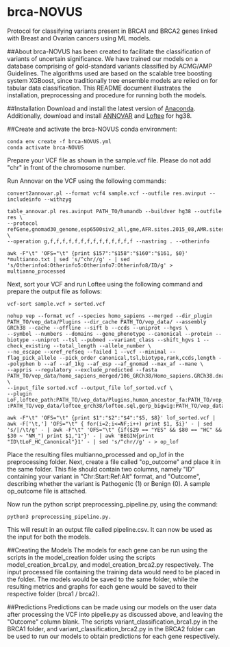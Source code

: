 # brca-NOVUS
Protocol for classifying variants present in BRCA1 and BRCA2 genes linked with Breast and Ovarian cancers using ML models.


##About
brca-NOVUS has been created to facilitate the classification of variants of uncertain significance. We have trained our models on a database comprising of gold-standard variants classified by ACMG/AMP Guidelines.  The algorithms used are based on the scalable tree boosting system XGBoost, since traditionally tree ensemble models are relied on for tabular data classification. This README document illustrates the installation, preprocessing and procedure for running both the models.


##Installation
Download and install the latest version of [Anaconda](https://docs.anaconda.com/anaconda/install/linux/). Additionally, download and install [ANNOVAR](https://annovar.openbioinformatics.org/en/latest/user-guide/download/) and [Loftee](https://github.com/konradjk/loftee) for hg38.


##Create and activate the brca-NOVUS conda environment:
```
conda env create -f brca-NOVUS.yml
conda activate brca-NOVUS
```

Prepare your VCF file as shown in the sample.vcf file. Please do not add "chr" in front of the chromosome number.

Run Annovar on the VCF using the following commands:
```
convert2annovar.pl --format vcf4 sample.vcf --outfile res.avinput --includeinfo --withzyg

table_annovar.pl res.avinput PATH_TO/humandb --buildver hg38 --outfile res \
--protocol refGene,gnomad30_genome,esp6500siv2_all,gme,AFR.sites.2015_08,AMR.sites.2015_08,ALL.sites.2015_08,EAS.sites.2015_08,EUR.sites.2015_08,SAS.sites.2015_08,mcap,revel,avsnp150,clinvar_20210501,dbnsfp42a \
--operation g,f,f,f,f,f,f,f,f,f,f,f,f,f,f --nastring . --otherinfo

awk -F"\t" 'OFS="\t" {print $157":"$158":"$160":"$161, $0}' *multianno.txt | sed 's/^chr//g' - | sed 's/Otherinfo4:Otherinfo5:Otherinfo7:Otherinfo8/ID/g' > multianno_processed
```

Next, sort your VCF and run Loftee using the following command and prepare the output file as follows:
```
vcf-sort sample.vcf > sorted.vcf

nohup vep --format vcf --species homo_sapiens --merged --dir_plugin PATH_TO/vep_data/Plugins --dir_cache PATH_TO/vep_data/ --assembly GRCh38 --cache --offline --sift b --ccds --uniprot --hgvs \
--symbol --numbers --domains --gene_phenotype --canonical --protein --biotype --uniprot --tsl --pubmed --variant_class --shift_hgvs 1 --check_existing --total_length --allele_number \
--no_escape --xref_refseq --failed 1 --vcf --minimal --flag_pick_allele --pick_order canonical,tsl,biotype,rank,ccds,length --polyphen b --af --af_1kg --af_esp --af_gnomad --max_af --mane \
--appris --regulatory --exclude_predicted --fasta PATH_TO/vep_data/homo_sapiens_merged/106_GRCh38/Homo_sapiens.GRCh38.dna.toplevel.fa \
--input_file sorted.vcf --output_file lof_sorted.vcf \
--plugin LoF,loftee_path:PATH_TO/vep_data/Plugins,human_ancestor_fa:PATH_TO/vep_data/loftee_grch38/human_ancestor.fa.gz,conservation_file\
:PATH_TO/vep_data/loftee_grch38/loftee.sql,gerp_bigwig:PATH_TO/vep_data/loftee_grch38/gerp_conservation_scores.homo_sapiens.GRCh38.bw

awk -F"\t" 'OFS="\t" {print $1":"$2":"$4":"$5, $8}' lof_sorted.vcf | awk -F['\t,'] 'OFS="\t" { for(i=2;i<=NF;i++) print $1, $i}' - | sed 's/|/\t/g' - | awk -F"\t" 'OFS="\t" {if($29 == "YES" && $80 == "HC" && $30 ~ "NM_") print $1,"1"}' - | awk 'BEGIN{print "ID\tLoF_HC_Canonical"}1' - | sed 's/^chr//g' - > op_lof
```

  Place the resulting files multianno_processed and op_lof in the preprocessing folder. Next, create a file called "op_outcome" and place it in the same folder. This file should contain two columns, namely "ID" containing your variant in "Chr:Start:Ref:Alt" format, and "Outcome", describing whether the variant is Pathogenic (1) or Benign (0). A sample op_outcome file is attached.

Now run the python script preprocessing_pipeline.py, using the command:
```
python3 preprocessing_pipeline.py.
```
This will result in an output file called pipeline.csv. It can now be used as the input for both the models.


##Creating the Models
The models for each gene can be run using the scripts in the model_creation folder using the scripts model_creation_brca1.py, and model_creation_brca2.py respectively. The input processed file containing the training data would need to be placed in the folder. The models would be saved to the same folder, while the resulting metrics and graphs for each gene would be saved to their respective folder (brca1 / brca2).

##Predictions
Predictions can be made using our models on the user data after processing the VCF into pipelie.py as discussed above, and leaving the "Outcome" column blank. The scripts variant_classification_brca1.py in the BRCA1 folder, and variant_classification_brca2.py in the BRCA2 folder can be used to run our models to obtain predictions for each gene respectively. 
